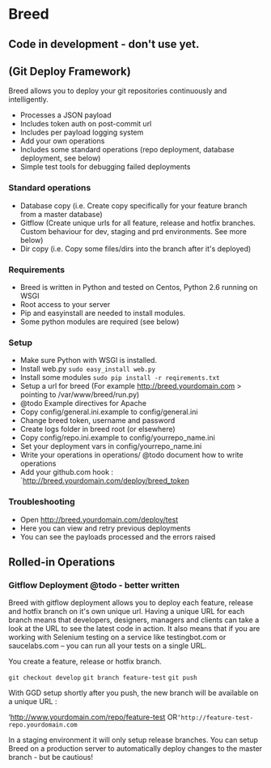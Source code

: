 # Breed

## Code in development - don't use yet.

## (Git Deploy Framework)

Breed allows you to deploy your git repositories continuously and intelligently.

- Processes a JSON payload
- Includes token auth on post-commit url
- Includes per payload logging system
- Add your own operations
- Includes some standard operations (repo deployment, database deployment, see below)
- Simple test tools for debugging failed deployments

### Standard operations

- Database copy (i.e. Create copy specifically for your feature branch from a master database)
- Gitflow (Create unique urls for all feature, release and hotfix branches. Custom behaviour for dev, staging and prd environments. See more below)
- Dir copy (i.e. Copy some files/dirs into the branch after it's deployed)

### Requirements

- Breed is written in Python and tested on Centos, Python 2.6 running on WSGI
- Root access to your server
- Pip and easyinstall are needed to install modules.
- Some python modules are required (see below)
    
### Setup
- Make sure Python with WSGI is installed.
- Install web.py `sudo easy_install web.py`
- Install some modules `sudo pip install -r reqirements.txt`
- Setup a url for breed (For example http://breed.yourdomain.com > pointing to /var/www/breed/run.py)
- @todo Example directives for Apache
- Copy config/general.ini.example to config/general.ini
- Change breed token, username and password
- Create logs folder in breed root (or elsewhere)
- Copy config/repo.ini.example to config/yourrepo_name.ini
- Set your deployment vars in config/yourrepo_name.ini
- Write your operations in operations/ @todo document how to write operations
- Add your github.com hook : `http://breed.yourdomain.com/deploy/breed_token


### Troubleshooting

- Open http://breed.yourdomain.com/deploy/test
- Here you can view and retry previous deployments
- You can see the payloads processed and the errors raised

## Rolled-in Operations


### Gitflow Deployment @todo - better written

Breed with gitflow deployment allows you to deploy each feature, release and hotfix branch on it's own unique url. Having a unique URL for each branch means that developers, designers, managers and clients can take a look at the URL to see the latest code in action. It also means that if you are working with Selenium testing on a service like testingbot.com or saucelabs.com – you can run all your tests on a single URL.

You create a feature, release or hotfix branch.

`git checkout develop`
`git branch feature-test`
`git push`

With GGD setup shortly after you push, the new branch will be available on a unique URL :

‘http://www.yourdomain.com/repo/feature-test OR`
‘http://feature-test-repo.yourdomain.com `

In a staging environment it will only setup release branches.
You can setup Breed on a production server to automatically deploy changes to the master branch - but be cautious!


